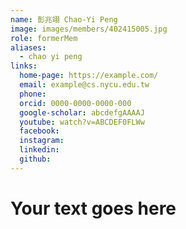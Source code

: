 ```yaml
---
name: 彭兆翊 Chao-Yi Peng 
image: images/members/402415005.jpg 
role: formerMem
aliases:
  - chao yi peng
links:
  home-page: https://example.com/
  email: example@cs.nycu.edu.tw
  phone: 
  orcid: 0000-0000-0000-000
  google-scholar: abcdefgAAAAJ
  youtube: watch?v=ABCDEF0FLWw
  facebook:
  instagram:
  linkedin:
  github:
---
```

# Your text goes here
